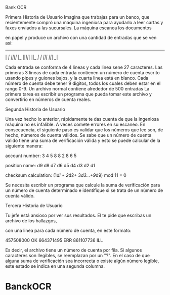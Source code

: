 Bank OCR

Primera Historia de Usuario Imagina que trabajas para un banco, que recientemente compró una máquina ingeniosa para ayudarlo a leer cartas y faxes enviados a las sucursales. La máquina escanea los documentos

en papel y produce un archivo con una cantidad de entradas que se ven asi: 

  _  _     _  _  _  _  _ 
  | _| _||_||_ |_   ||_||_|
  ||_  _|  | _||_|  ||_| _| 

Cada entrada se conforma de 4 lineas y cada linea sene 27 caracteres. Las primeras 3 lineas de cada entrada contienen un número de cuenta escrito usando pipes y guiones bajos, y la cuarta linea está en blanco. Cada número de cuenta debe tener 9 digitos, todos los cuales deben estar en el rango 0-9. Un archivo normal contiene alrededor de 500 entradas La primera tarea es escribir un programa que pueda tomar este archivo y convertirio en números de cuenta reales.

Segunda Historia de Usuario

Una vez hecho lo anterior, rápidamente te das cuenta de que la ingeniosa máquina no es infalible. A veces comete errores en su escaneo. En consecuencia, el siguiente paso es validar que los números que lee son, de hecho, números de cuenta válidos. Se sabe que un número de cuenta valido tiene una suma de verificación válida y esto se puede calcular de la siguiente manera:

account number: 3  4  5  8  8  2  8  6  5

position name: d9 d8 d7 d6 d5 d4 d3 d2 d1

checksum calculation: (1*dl + 2*d2+ 3*d3...+9*d9) mod 11 = 0

Se necesita escribir un programa que calcule la suma de verificación para un número de cuenta determinado e identifique si se trata de un número de cuenta válido.

Tercera Historia de Usuario

Tu jefe está ansioso por ver sus resultados. El te pide que escribas un archivo de los hallazgos,

con una linea para cada número de cuenta, en este formato:

457508000 OK 
664371495 ERR
861107736 ILL

Es decir, el archivo tiene un número de cuenta por fila. Si algunos caracteres son llegibles, se reemplazan por un "?". En el caso de que alguna suma de verificación sea incorrecta o existe algún número legible, este estado se indica en una segunda columna.

# BanckOCR
